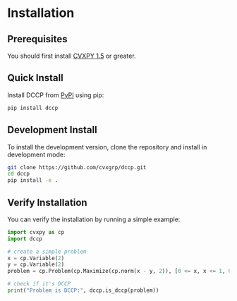 # Installation

## Prerequisites

You should first install [CVXPY 1.5](http://www.cvxpy.org/) or greater.

## Quick Install

Install DCCP from [PyPI](https://pypi.org/project/dccp/) using pip:

```bash
pip install dccp
```

## Development Install

To install the development version, clone the repository and install in development mode:

```bash
git clone https://github.com/cvxgrp/dccp.git
cd dccp
pip install -e .
```

## Verify Installation

You can verify the installation by running a simple example:

```python
import cvxpy as cp
import dccp

# create a simple problem
x = cp.Variable(2)
y = cp.Variable(2)
problem = cp.Problem(cp.Maximize(cp.norm(x - y, 2)), [0 <= x, x <= 1, 0 <= y, y <= 1])

# check if it's DCCP
print("Problem is DCCP:", dccp.is_dccp(problem))
```
